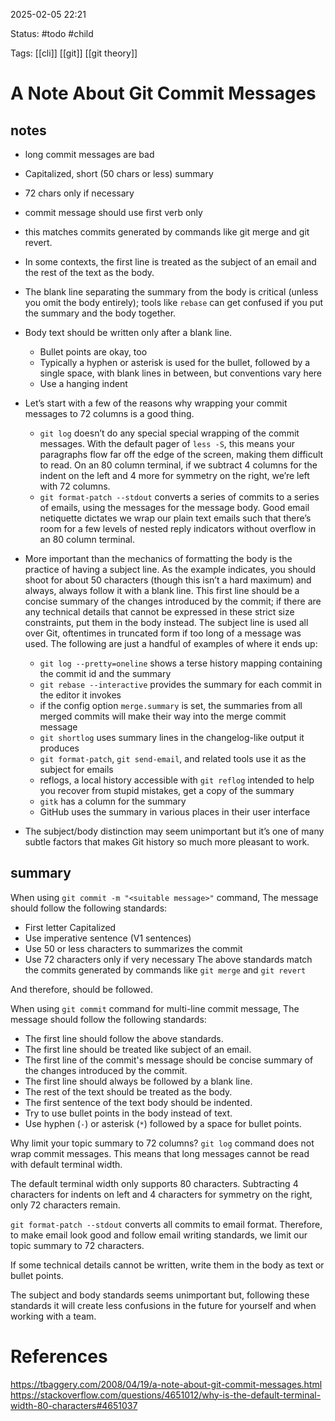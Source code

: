 2025-02-05 22:21

Status: #todo #child 

Tags: [[cli]] [[git]] [[git theory]]

# A Note About Git Commit Messages
## notes
- long commit messages are bad
- Capitalized, short (50 chars or less) summary
- 72 chars only if necessary
- commit message should use first verb only
- this matches commits generated by commands like git merge and git revert.
- In some contexts, the first line is treated as the subject of an email and the rest of the text as the body. 
- The blank line separating the summary from the body is critical (unless you omit the body entirely); tools like `rebase` can get confused if you put the summary and the body together.
- Body text should be written only after a blank line.
	- Bullet points are okay, too
	- Typically a hyphen or asterisk is used for the bullet, followed by a
	  single space, with blank lines in between, but conventions vary here
	- Use a hanging indent
- Let’s start with a few of the reasons why wrapping your commit messages to 72 columns is a good thing.
	- `git log` doesn’t do any special special wrapping of the commit messages. With the default pager of `less -S`, this means your paragraphs flow far off the edge of the screen, making them difficult to read. On an 80 column terminal, if we subtract 4 columns for the indent on the left and 4 more for symmetry on the right, we’re left with 72 columns.
	- `git format-patch --stdout` converts a series of commits to a series of emails, using the messages for the message body. Good email netiquette dictates we wrap our plain text emails such that there’s room for a few levels of nested reply indicators without overflow in an 80 column terminal.
- More important than the mechanics of formatting the body is the practice of having a subject line. As the example indicates, you should shoot for about 50 characters (though this isn’t a hard maximum) and always, always follow it with a blank line. This first line should be a concise summary of the changes introduced by the commit; if there are any technical details that cannot be expressed in these strict size constraints, put them in the body instead. The subject line is used all over Git, oftentimes in truncated form if too long of a message was used. The following are just a handful of examples of where it ends up:

	- `git log --pretty=oneline` shows a terse history mapping containing the commit id and the summary
	- `git rebase --interactive` provides the summary for each commit in the editor it invokes
	- if the config option `merge.summary` is set, the summaries from all merged commits will make their way into the merge commit message
	- `git shortlog` uses summary lines in the changelog-like output it produces
	- `git format-patch`, `git send-email`, and related tools use it as the subject for emails
	- reflogs, a local history accessible with `git reflog` intended to help you recover from stupid mistakes, get a copy of the summary
	- `gitk` has a column for the summary
	- GitHub uses the summary in various places in their user interface
- The subject/body distinction may seem unimportant but it’s one of many subtle factors that makes Git history so much more pleasant to work.

## summary
When using `git commit -m "<suitable message>"` command,
The message should follow the following standards:
- First letter Capitalized
- Use imperative sentence (V1 sentences)
- Use 50 or less characters to summarizes the commit
- Use 72 characters only if very necessary
The above standards match the commits generated by commands like `git merge` and `git revert`

And therefore, should be followed.

When using `git commit` command for multi-line commit message,
The message should follow the following standards:
- The first line should follow the above standards.
- The first line should be treated like subject of an email.
- The first line of the commit's message should be concise summary of the changes introduced by the commit.
- The first line should always be followed by a blank line.
- The rest of the text should be treated as the body.
- The first sentence of the text body should be indented.
- Try to use bullet points in the body instead of text.
- Use hyphen (`-`) or asterisk (`*`) followed by a space for bullet points.

Why limit your topic summary to 72 columns?
`git log` command does not wrap commit messages. This means that long messages cannot be read with default terminal width.

The default terminal width only supports 80 characters. Subtracting 4 characters for indents on left and 4 characters for symmetry on the right, only 72 characters remain.

`git format-patch --stdout` converts all commits to email format. Therefore, to make email look good and follow email writing standards, we limit our topic summary to 72 characters.


If some technical details cannot be written, write them in the body as text or bullet points.

The subject and body standards seems unimportant but, following these standards it will create less confusions in the future for yourself and when working with a team.




# References
https://tbaggery.com/2008/04/19/a-note-about-git-commit-messages.html
https://stackoverflow.com/questions/4651012/why-is-the-default-terminal-width-80-characters#4651037